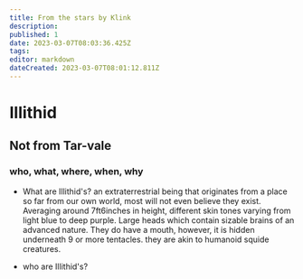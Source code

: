 ```yaml
---
title: From the stars by Klink
description: 
published: 1
date: 2023-03-07T08:03:36.425Z
tags: 
editor: markdown
dateCreated: 2023-03-07T08:01:12.811Z
---
```


# Illithid
## Not from Tar-vale
### who, what, where, when, why
- What are Illithid's? 
an extraterrestrial being that originates from a place so far from our own world, most will not even believe they exist. Averaging around 7ft6inches in height, different skin tones varying from light blue to deep purple.  Large heads which contain sizable brains of an advanced nature.  They do have a mouth, however, it is hidden underneath 9 or more tentacles.  they are akin to humanoid squide creatures. 

- who are Illithid's?
